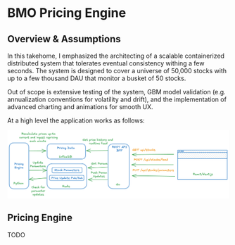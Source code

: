 # BMO Pricing Engine

## Overview & Assumptions

In this takehome, I emphasized the architecting of a scalable containerized distributed system that tolerates eventual consistency withing a few seconds. The system is designed to cover a universe of 50,000 stocks with up to a few thousand DAU that monitor a busket of 50 stocks.

Out of scope is extensive testing of the system, GBM model validation (e.g. annualization conventions for volatility and drift), and the implementation of advanced charting and animations for smooth UX.

At a high level the application works as follows:

![Alt text for the image](system_overview.png)






## Pricing Engine

TODO
